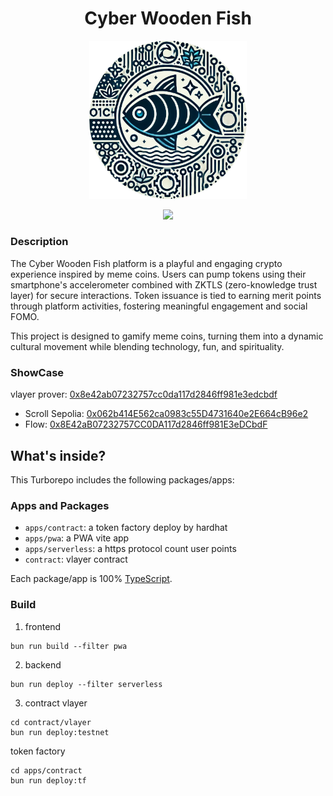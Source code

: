 <div align="center">
<h1>Cyber Wooden Fish</h1>

<p></p>

<img src="./logo.png" width="50%" height="50%"></img>

[![](https://img.shields.io/github/license/hollow-leaf/cyber-wooden-fish)](./LICENSE)
</div>

### Description

The Cyber Wooden Fish platform is a playful and engaging crypto experience inspired by meme coins. Users can pump tokens using their smartphone's accelerometer combined with ZKTLS (zero-knowledge trust layer) for secure interactions. Token issuance is tied to earning merit points through platform activities, fostering meaningful engagement and social FOMO.

This project is designed to gamify meme coins, turning them into a dynamic cultural movement while blending technology, fun, and spirituality.


### **ShowCase**
vlayer prover: [0x8e42ab07232757cc0da117d2846ff981e3edcbdf](https://sepolia.scrollscan.com/address/0x8e42ab07232757cc0da117d2846ff981e3edcbdf)
- Scroll Sepolia: [0x062b414E562ca0983c55D4731640e2E664cB96e2](https://sepolia.scrollscan.com/address/0x062b414E562ca0983c55D4731640e2E664cB96e2#code)
- Flow: [0x8E42aB07232757CC0DA117d2846ff981E3eDCbdF](https://evm-testnet.flowscan.io/address/0x8E42aB07232757CC0DA117d2846ff981E3eDCbdF#code)

## What's inside?

This Turborepo includes the following packages/apps:

### Apps and Packages

- `apps/contract`: a token factory deploy by hardhat
- `apps/pwa`: a PWA vite app
- `apps/serverless`: a https protocol count user points
- `contract`: vlayer contract

Each package/app is 100% [TypeScript](https://www.typescriptlang.org/).

### Build

1. frontend

```
bun run build --filter pwa
```

2. backend

```
bun run deploy --filter serverless
```

3. contract
vlayer
```
cd contract/vlayer
bun run deploy:testnet
```
token factory
```
cd apps/contract
bun run deploy:tf
```
